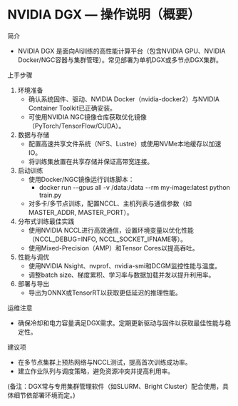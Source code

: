 # NVIDIA DGX — 操作说明（概要）

简介
- NVIDIA DGX 是面向AI训练的高性能计算平台（包含NVIDIA GPU、NVIDIA Docker/NGC容器与集群管理）。常见部署为单机DGX或多节点DGX集群。

上手步骤
1. 环境准备
   - 确认系统固件、驱动、NVIDIA Docker（nvidia-docker2）与NVIDIA Container Toolkit已正确安装。
   - 可使用NVIDIA NGC镜像仓库获取优化镜像（PyTorch/TensorFlow/CUDA）。
2. 数据与存储
   - 配置高速共享文件系统（NFS、Lustre）或使用NVMe本地缓存以加速IO。
   - 将训练集放置在共享存储并保证高带宽连接。
3. 启动训练
   - 使用Docker/NGC镜像运行训练脚本：
     - docker run --gpus all -v /data:/data --rm my-image:latest python train.py
   - 对多卡/多节点训练，配置NCCL、主机列表与通信参数（如MASTER_ADDR, MASTER_PORT）。
4. 分布式训练最佳实践
   - 使用NVIDIA NCCL进行高效通信，设置环境变量以优化性能（NCCL_DEBUG=INFO, NCCL_SOCKET_IFNAME等）。
   - 使用Mixed-Precision（AMP）和Tensor Cores以提高吞吐。
5. 性能与调优
   - 使用NVIDIA Nsight、nvprof、nvidia-smi和DCGM监控性能与温度。
   - 调整batch size、梯度累积、学习率与数据加载并发以提升利用率。
6. 部署与导出
   - 导出为ONNX或TensorRT以获取更低延迟的推理性能。

运维注意
- 确保冷却和电力容量满足DGX需求。定期更新驱动与固件以获取最佳性能与稳定性。

建议项
- 在多节点集群上预热网络与NCCL测试，提高首次训练成功率。
- 建立作业队列与调度策略，避免资源冲突并提高利用率。

(备注：DGX常与专用集群管理软件（如SLURM、Bright Cluster）配合使用，具体细节依部署环境而定。)
